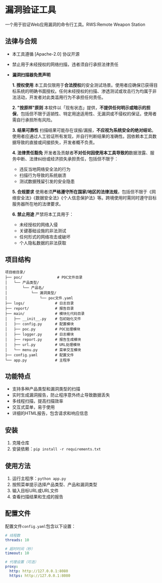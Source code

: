 # 漏洞验证工具

一个用于验证Web应用漏洞的命令行工具。RWS:Remote Weapon Station

## 法律与合规
- 本工具遵循 [Apache-2.0] 协议开源

- 禁止用于未经授权的网络扫描，违者须自行承担法律责任

- **漏洞扫描器免责声明**

  **1. 授权使用**
  本工具仅限用于**合法授权**的安全测试场景。使用者应确保已获得目标系统的明确书面授权。任何未经授权的扫描、渗透测试或攻击行为均属于非法活动，开发者对此类滥用行为不承担任何责任。

  **2. "按原样"原则**
  本软件以「现有状态」提供，**不提供任何明示或暗示的担保**，包括但不限于适销性、特定用途适用性、无漏洞或不侵权的保证。使用者需自行承担所有风险。

  **3. 结果可靠性**
  扫描结果可能存在误报/漏报，**不应视为系统安全的绝对结论**。使用者应通过人工验证所有发现，并自行判断结果的准确性。因依赖本工具数据导致的直接或间接损失，开发者概不负责。

  **4. 法律责任豁免**
  开发者及贡献者**不对任何因使用本工具导致的**数据泄露、服务中断、法律纠纷或经济损失承担责任，包括但不限于：

  - 违反当地网络安全法的行为
  - 扫描行为导致的系统崩溃
  - 测试数据残留引发的安全隐患

  **5. 合规要求**
  使用者须**严格遵守所在国家/地区的法律法规**，包括但不限于《网络安全法》《数据安全法》《个人信息保护法》等。跨境使用时需同时遵守目标服务器所在地的法律要求。

  **6. 禁止用途**
  严禁将本工具用于：

  - 未经授权的网络入侵
  - 关键基础设施的非法测试
  - 任何形式的网络攻击或破坏
  - 个人隐私数据的非法获取

## 项目结构

```
项目根目录/
├── poc/                # POC文件目录
│   └── 产品类型/
│       └── 产品名/
│           └── 漏洞类型/
│               └── poc文件.yaml
├── logs/              # 日志目录
├── report/            # 报告目录
├── main/              # 模块化代码目录
│   ├── __init__.py    # 包初始化文件
│   ├── config.py      # 配置模块
│   ├── poc.py         # POC处理模块
│   ├── logger.py      # 日志模块
│   ├── report.py      # 报告生成模块
│   ├── url.py         # URL处理模块
│   └── menu.py        # 菜单交互模块
├── config.yaml        # 配置文件
└── app.py             # 主程序
```

## 功能特点

- 支持多种产品类型和漏洞类型的扫描
- 实时生成漏洞报告，防止程序意外终止导致数据丢失
- 多线程扫描，提高扫描效率
- 交互式菜单，易于使用
- 详细的HTML报告，包含请求和响应信息

## 安装

1. 克隆仓库
2. 安装依赖：`pip install -r requirements.txt`

## 使用方法

1. 运行主程序：`python app.py`
2. 按照菜单提示选择产品类型、产品和漏洞类型
3. 输入目标URL或URL文件
4. 查看扫描结果和生成的报告

## 配置文件

配置文件`config.yaml`包含以下设置：

```yaml
# 线程数
threads: 10

# 超时时间（秒）
timeout: 10

# 代理设置（可选）
proxy:
  http: http://127.0.0.1:8080
  https: http://127.0.0.1:8080
```
